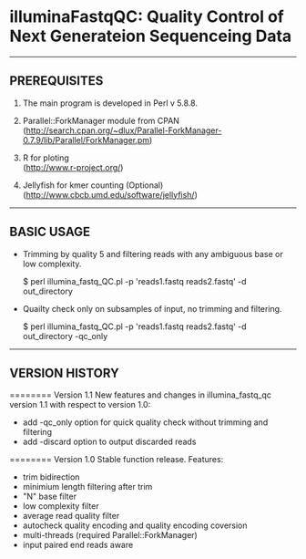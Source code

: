 illuminaFastqQC: Quality Control of Next Generateion Sequenceing Data
=======

-------------
PREREQUISITES
-------------

1. The main program is developed in Perl v 5.8.8.
2. Parallel::ForkManager module from CPAN   
   (http://search.cpan.org/~dlux/Parallel-ForkManager-0.7.9/lib/Parallel/ForkManager.pm)
3. R for ploting                 
   (http://www.r-project.org/)
                             
4. Jellyfish for kmer counting   (Optional) 
   (http://www.cbcb.umd.edu/software/jellyfish/) 

-----------
BASIC USAGE
-----------

* Trimming by quality 5 and filtering reads with any ambiguous base or low complexity.

  $ perl illumina_fastq_QC.pl -p 'reads1.fastq reads2.fastq' -d out_directory

* Quailty check only on subsamples of input, no trimming and filtering. 

  $ perl illumina_fastq_QC.pl -p 'reads1.fastq reads2.fastq' -d out_directory -qc_only 

---------------
VERSION HISTORY
---------------

======== Version 1.1
New features and changes in illumina_fastq_qc  version 1.1 with respect to version 1.0:
- add -qc_only option for quick quality check without trimming and filtering
- add -discard option to output discarded reads

======== Version 1.0
Stable function release.
Features:
- trim bidirection
- minimium length filtering after trim
- "N" base filter
- low complexity filter
- average read quality filter
- autocheck quality encoding and quality encoding coversion
- multi-threads  (required Parallel::ForkManager)
- input paired end reads aware

